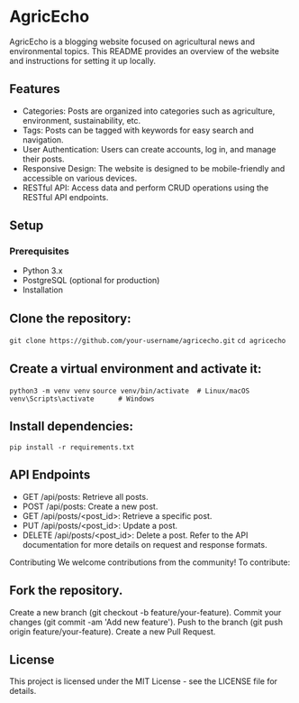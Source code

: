 # AgricEcho
AgricEcho is a blogging website focused on agricultural news and environmental topics. This README provides an overview of the website and instructions for setting it up locally.

## Features
- Categories: Posts are organized into categories such as agriculture, environment, sustainability, etc.
- Tags: Posts can be tagged with keywords for easy search and navigation.
- User Authentication: Users can create accounts, log in, and manage their posts.
- Responsive Design: The website is designed to be mobile-friendly and accessible on various devices.
- RESTful API: Access data and perform CRUD operations using the RESTful API endpoints.
## Setup
### Prerequisites
- Python 3.x
- PostgreSQL (optional for production)
- Installation
## Clone the repository:
```git clone https://github.com/your-username/agricecho.git```
```cd agricecho```
## Create a virtual environment and activate it:
```python3 -m venv venv```
```source venv/bin/activate  # Linux/macOS```
```venv\Scripts\activate      # Windows```
## Install dependencies:
```pip install -r requirements.txt```

## API Endpoints
- GET /api/posts: Retrieve all posts.
- POST /api/posts: Create a new post.
- GET /api/posts/<post_id>: Retrieve a specific post.
- PUT /api/posts/<post_id>: Update a post.
- DELETE /api/posts/<post_id>: Delete a post.
Refer to the API documentation for more details on request and response formats.

Contributing
We welcome contributions from the community! To contribute:

## Fork the repository.
Create a new branch (git checkout -b feature/your-feature).
Commit your changes (git commit -am 'Add new feature').
Push to the branch (git push origin feature/your-feature).
Create a new Pull Request.
## License
This project is licensed under the MIT License - see the LICENSE file for details.